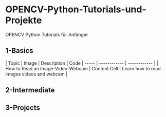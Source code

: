 # OPENCV-Python-Tutorials-und-Projekte
OPENCV Python Tutorials für Anfänger

## 1-Basics 
|  Topic        |  Image        |  Description       |  Code 
|  -----        | ------------  | ------------       |
| How to Read an Image-Video-Webcam | Content Cell  | Learn how to read images videos and webcam |
 
## 2-Intermediate 

## 3-Projects 
